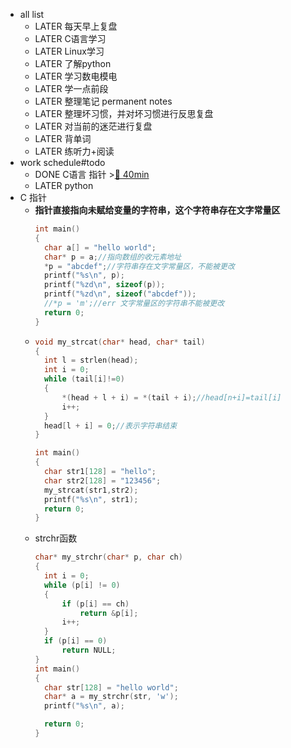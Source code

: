 - all list
	- LATER 每天早上复盘
	- LATER C语言学习
	- LATER Linux学习
	- LATER 了解python
	- LATER 学习数电模电
	- LATER 学一点前段
	- LATER 整理笔记 permanent notes
	- LATER 整理坏习惯，并对坏习惯进行反思复盘
	- LATER 对当前的迷茫进行复盘
	- LATER 背单词
	- LATER 练听力+阅读
- work schedule#todo
	- DONE C语言 指针 >[🍅 40min](#agenda-pomo://?t=f-1667115457063-2400)
	- LATER python
- C 指针
	- **指针直接指向未赋给变量的字符串，这个字符串存在文字常量区**
	  ```c
	  int main()
	  {
	  	char a[] = "hello world";
	  	char* p = a;//指向数组的收元素地址
	  	*p = "abcdef";//字符串存在文字常量区，不能被更改
	  	printf("%s\n", p);
	  	printf("%zd\n", sizeof(p));
	  	printf("%zd\n", sizeof("abcdef"));
	  	//*p = 'm';//err 文字常量区的字符串不能被更改
	  	return 0;
	  }
	  ```
	- ```c
	  void my_strcat(char* head, char* tail)
	  {
	  	int l = strlen(head);
	  	int i = 0;
	  	while (tail[i]!=0)
	  	{                   
	  		*(head + l + i) = *(tail + i);//head[n+i]=tail[i]
	  		i++;
	  	}
	  	head[l + i] = 0;//表示字符串结束
	  }
	  
	  int main()
	  {
	  	char str1[128] = "hello";
	  	char str2[128] = "123456";
	  	my_strcat(str1,str2);
	  	printf("%s\n", str1);
	  	return 0;
	  }
	  ```
	- strchr函数
	  ```c
	  char* my_strchr(char* p, char ch)
	  {
	  	int i = 0;
	  	while (p[i] != 0)
	  	{
	  		if (p[i] == ch)
	  			return &p[i];
	  		i++;
	  	}
	  	if (p[i] == 0)
	  		return NULL;
	  }
	  int main()
	  {
	  	char str[128] = "hello world";
	  	char* a = my_strchr(str, 'w');
	  	printf("%s\n", a);
	  
	  	return 0;
	  }
	  
	  ```